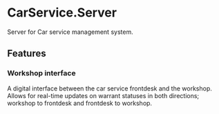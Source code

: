 # CarService.Server

Server for Car service management system.

## Features

### Workshop interface

A digital interface between the car service frontdesk and the workshop. Allows for real-time updates on warrant statuses in both directions; workshop to frontdesk and frontdesk to workshop.